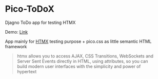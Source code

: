 # Pico-ToDoX
Djagno ToDo app for testing HTMX

Demo: [Link](https://github.com/sgazda94/Pico-ToDoX)

App mainly for [HTMX](https://htmx.org/) testing purpose + pico.css as little semantic HTML framework

> htmx allows you to access AJAX, CSS Transitions, WebSockets and Server Sent Events directly in HTML, using attributes, so you can build modern user interfaces with the simplicity and power of hypertext
